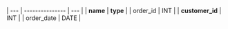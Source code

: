 | --- | --------------- | --- |
| **name** | **type** |
| order_id | INT |
| **customer_id** | INT |
| order_date | DATE |
